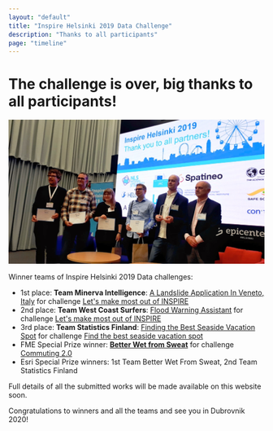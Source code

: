 ```yaml
---
layout: "default"
title: "Inspire Helsinki 2019 Data Challenge"
description: "Thanks to all participants"
page: "timeline"
---
```

# The challenge is over, big thanks to all participants!

![Happy winners](images/challenge_winners.jpg "Challenge winners")

Winner teams of Inspire Helsinki 2019 Data challenges:

* 1st place: **Team Minerva Intelligence**: [A Landslide Application In Veneto, Italy](https://map.italy.minervageohazards.com) for challenge [Let's make most out of INSPIRE](./mostOutOfINSPIRE.html)
* 2nd place: **Team West Coast Surfers**: [Flood Warning Assistant](https://safe-inspire.s3.eu-west-2.amazonaws.com/datachallenge/www/index.html) for challenge [Let's make most out of INSPIRE](./mostOutOfINSPIRE.html)
* 3rd place: **Team Statistics Finland**: [Finding the Best
Seaside Vacation Spot](https://storymaps.arcgis.com/stories/8db3937801df4a028189f01290cfad41) for challenge [Find the best seaside vacation spot](./seasideVacationSpot.html)
* FME Special Prize winner: **[Better Wet from Sweat](https://provincienh.github.io/betterwetfromsweat/)** for challenge [Commuting 2.0](./commuting20.html)
* Esri Special Prize winners: 1st Team Better Wet From Sweat, 2nd Team Statistics Finland

Full details of all the submitted works will be made available on this website soon.

Congratulations to winners and all the teams and see you in Dubrovnik 2020!
